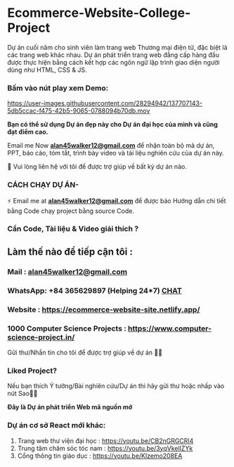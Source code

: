 # Ecommerce-Website-College-Project
Dự án cuối năm cho sinh viên làm trang web Thương mại điện tử, đặc biệt là các trang web khác nhau. Dự án phát triển trang web đẳng cấp hàng đầu được thực hiện bằng cách kết hợp các ngôn ngữ lập trình giao diện người dùng như HTML, CSS &amp; JS.

### Bấm vào nút play xem Demo:

https://user-images.githubusercontent.com/28294942/137707143-5db5ccac-f475-42b5-9065-0788094b70db.mov



**Bạn có thể sử dụng Dự án đẹp này cho Dự án đại học của mình và cũng đạt điểm cao.**

Email me Now **alan45walker12@gmail.com** để nhận toàn bộ mã dự án, PPT, báo cáo, tóm tắt, trình bày video và tài liệu nghiên cứu của dự án này.

💌 Vui lòng liên hệ với tôi để được trợ giúp về bất kỳ dự án nào.
 
### CÁCH CHẠY DỰ ÁN-
⚡ Email me at **alan45walker12@gmail.com** để được báo Hướng dẫn chi tiết bằng Code chạy project bằng source Code.

### Cần Code, Tài liệu & Video giải thích ? 

## Làm thế nào để tiếp cận tôi :

### Mail : alan45walker12@gmail.com 

### WhatsApp: **+84 365629897** (Helping 24*7) **[CHAT](https://wa.me/message/CHWN2AHCPMAZK1)** 

### Website : https://ecommerce-website-site.netlify.app/

### 1000 Computer Science Projects : https://www.computer-science-project.in/

Gửi thư/Nhắn tin cho tôi để được trợ giúp về dự án 🙏🏻


### Liked Project?
Nếu bạn thích Ý tưởng/Bài nghiên cứu/Dự án thì hãy gửi thư hoặc nhấp vào nút Sao🙏🏻

**Đây là Dự án phát triển Web mã nguồn mở**

### Dự án cơ sở React mới khác:
1. Trang web thư viện đại học : https://youtu.be/CB2nGRGCRl4
2. Trung tâm chăm sóc tóc nam : https://youtu.be/3yqVkelIZYk
3. Cổng thông tin giáo dục : https://youtu.be/Klzemo208EA
